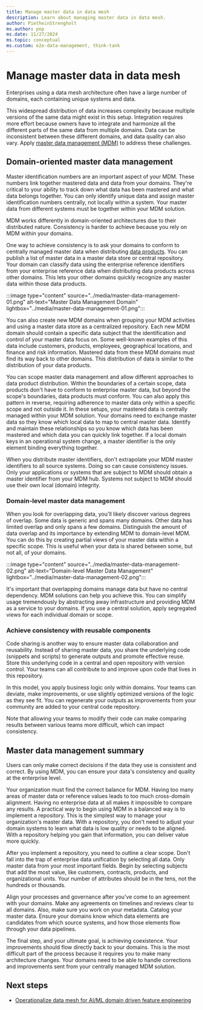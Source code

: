 ```yaml
---
title: Manage master data in data mesh
description: Learn about managing master data in data mesh.
author: PietheinStrengholt
ms.author: pnp
ms.date: 11/27/2024
ms.topic: conceptual
ms.custom: e2e-data-management, think-tank
---
```


# Manage master data in data mesh

Enterprises using a data mesh architecture often have a large number of domains, each containing unique systems and data. 

This widespread distribution of data increases complexity because multiple versions of the same data might exist in this setup. Integration requires more effort because owners have to integrate and harmonize all the different parts of the same data from multiple domains. Data can be inconsistent between these different domains, and data quality can also vary. Apply [master data management (MDM)](../../data-management/govern-master-data.md) to address these challenges.

## Domain-oriented master data management

Master identification numbers are an important aspect of your MDM. These numbers link together mastered data and data from your domains. They're critical to your ability to track down what data has been mastered and what data belongs together. You can only identify unique data and assign master identification numbers centrally, not locally within a system. Your master data from different systems must be together within your MDM solution.

MDM works differently in domain-oriented architectures due to their distributed nature. Consistency is harder to achieve because you rely on MDM within your domains.

One way to achieve consistency is to ask your domains to conform to centrally managed master data when distributing [data products](../../data-management/architectures/data-landing-zone-data-products.md). You can publish a list of master data in a master data store or central repository. Your domain can classify data using the enterprise reference identifiers from your enterprise reference data when distributing data products across other domains. This lets your other domains quickly recognize any master data within those data products.

:::image type="content" source="../media/master-data-management-01.png" alt-text="Master Data Management Domain" lightbox="../media/master-data-management-01.png":::

You can also create new MDM domains when grouping your MDM activities and using a master data store as a centralized repository. Each new MDM domain should contain a specific data subject that the identification and control of your master data focus on. Some well-known examples of this data include customers, products, employees, geographical locations, and finance and risk information. Mastered data from these MDM domains must find its way back to other domains. This distribution of data is similar to the distribution of your data products.

You can scope master data management and allow different approaches to data product distribution. Within the boundaries of a certain scope, data products don't have to conform to enterprise master data, but beyond the scope's boundaries, data products must conform. You can also apply this pattern in reverse, requiring adherence to master data only within a specific scope and not outside it. In these setups, your mastered data is centrally managed within your MDM solution. Your domains need to exchange master data so they know which local data to map to central master data. Identify and maintain these relationships so you know which data has been mastered and which data you can quickly link together. If a local domain keys in an operational system change, a master identifier is the only element binding everything together.

When you distribute master identifiers, don't extrapolate your MDM master identifiers to all source systems. Doing so can cause consistency issues. Only your applications or systems that are subject to MDM should obtain a master identifier from your MDM hub. Systems not subject to MDM should use their own local (domain) integrity.

### Domain-level master data management

When you look for overlapping data, you'll likely discover various degrees of overlap. Some data is generic and spans many domains. Other data has limited overlap and only spans a few domains. Distinguish the amount of data overlap and its importance by extending MDM to domain-level MDM. You can do this by creating partial views of your master data within a specific scope. This is useful when your data is shared between some, but not all, of your domains.

:::image type="content" source="../media/master-data-management-02.png" alt-text="Domain-level Master Data Management" lightbox="../media/master-data-management-02.png":::

It's important that overlapping domains manage data but have no central dependency. MDM solutions can help you achieve this. You can simplify usage tremendously by abstracting away infrastructure and providing MDM as a service to your domains. If you use a central solution, apply segregated views for each individual domain or scope.

### Achieve consistency with reusable components

Code sharing is another way to ensure master data collaboration and reusability. Instead of sharing master data, you share the underlying code (snippets and scripts) to generate outputs and promote effective reuse. Store this underlying code in a central and open repository with version control. Your teams can all contribute to and improve upon code that lives in this repository.

In this model, you apply business logic only within domains. Your teams can deviate, make improvements, or use slightly optimized versions of the logic as they see fit. You can regenerate your outputs as improvements from your community are added to your central code repository.

Note that allowing your teams to modify their code can make comparing results between various teams more difficult, which can impact consistency.

## Master data management summary

Users can only make correct decisions if the data they use is consistent and correct. By using MDM, you can ensure your data's consistency and quality at the enterprise level.

Your organization must find the correct balance for MDM. Having too many areas of master data or reference values leads to too much cross-domain alignment. Having no enterprise data at all makes it impossible to compare any results. A practical way to begin using MDM in a balanced way is to implement a repository. This is the simplest way to manage your organization's master data. With a repository, you don't need to adjust your domain systems to learn what data is low quality or needs to be aligned. With a repository helping you gain that information, you can deliver value more quickly.

After you implement a repository, you need to outline a clear scope. Don't fall into the trap of enterprise data unification by selecting all data. Only master data from your most important fields. Begin by selecting subjects that add the most value, like customers, contracts, products, and organizational units. Your number of attributes should be in the tens, not the hundreds or thousands.

Align your processes and governance after you've come to an agreement with your domains. Make any agreements on timelines and reviews clear to all domains. Also, make sure you work on your metadata. Catalog your master data. Ensure your domains know which data elements are candidates from which source systems, and how those elements flow through your data pipelines.

The final step, and your ultimate goal, is achieving coexistence. Your improvements should flow directly back to your domains. This is the most difficult part of the process because it requires you to make many architecture changes. Your domains need to be able to handle corrections and improvements sent from your centrally managed MDM solution.

## Next steps

- [Operationalize data mesh for AI/ML domain driven feature engineering](operationalize-data-mesh-for-ai-ml.md)